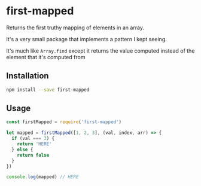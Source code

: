 # first-mapped

Returns the first truthy mapping of elements in an array.

It's a very small package that implements a pattern I kept seeing.

It's much like `Array.find` except it returns the value computed 
instead of the element that it's computed from

## Installation

```bash
npm install --save first-mapped
```

## Usage

```JavaScript
const firstMapped = require('first-mapped')

let mapped = firstMapped([1, 2, 3], (val, index, arr) => {
  if (val === 3) {
    return 'HERE'
  } else {
    return false
  }
})

console.log(mapped) // HERE 
```